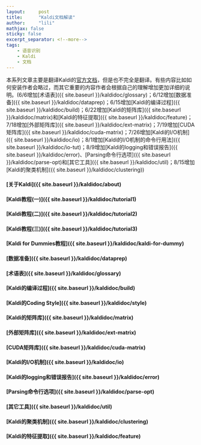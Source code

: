 ```yaml
---
layout:     post
title:      "Kaldi文档解读"
author:     "lili"
mathjax: false
sticky: false
excerpt_separator: <!--more-->
tags:
    - 语音识别
    - Kaldi
    - 文档
---
```


本系列文章主要是翻译Kaldi的[官方文档](http://kaldi-asr.org/doc/index.html)，但是也不完全是翻译。有些内容比如如何安装作者会略过，而其它重要的内容作者会根据自己的理解增加更加详细的说明。<span class='zz'>(6/6增加[术语表]({{ site.baseurl }}/kaldidoc/glossary)；6/12增加[数据准备]({{ site.baseurl }}/kaldidoc/dataprep)；6/15增加[Kaldi的编译过程]({{ site.baseurl }}/kaldidoc/build)；6/22增加[Kaldi的矩阵库]({{ site.baseurl }}/kaldidoc/matrix)和[Kaldi的特征提取]({{ site.baseurl }}/kaldidoc/feature)；7/18增加[外部矩阵库]({{ site.baseurl }}/kaldidoc/ext-matrix)；7/19增加[CUDA矩阵库]({{ site.baseurl }}/kaldidoc/cuda-matrix)；7/26增加[Kaldi的I/O机制]({{ site.baseurl }}/kaldidoc/io)；8/1增加[Kaldi的I/O机制的命令行用法]({{ site.baseurl }}/kaldidoc/io-tut)；8/9增加[Kaldi的logging和错误报告]({{ site.baseurl }}/kaldidoc/error)、[Parsing命令行选项]({{ site.baseurl }}/kaldidoc/parse-opt)和[其它工具]({{ site.baseurl }}/kaldidoc/util)；8/15增加[Kaldi的聚类机制]({{ site.baseurl }}/kaldidoc/clustering))</span>

 <!--more-->
 
 


#### [关于Kaldi]({{ site.baseurl }}/kaldidoc/about)

#### [Kaldi教程(一)]({{ site.baseurl }}/kaldidoc/tutorial1)

#### [Kaldi教程(二)]({{ site.baseurl }}/kaldidoc/tutorial2)

#### [Kaldi教程(三)]({{ site.baseurl }}/kaldidoc/tutorial3)

#### [Kaldi for Dummies教程]({{ site.baseurl }}/kaldidoc/kaldi-for-dummy)

#### [数据准备]({{ site.baseurl }}/kaldidoc/dataprep)

#### [术语表]({{ site.baseurl }}/kaldidoc/glossary)

#### [Kaldi的编译过程]({{ site.baseurl }}/kaldidoc/build)

#### [Kaldi的Coding Style]({{ site.baseurl }}/kaldidoc/style)

#### [Kaldi的矩阵库]({{ site.baseurl }}/kaldidoc/matrix)

#### [外部矩阵库]({{ site.baseurl }}/kaldidoc/ext-matrix)

#### [CUDA矩阵库]({{ site.baseurl }}/kaldidoc/cuda-matrix)

#### [Kaldi的I/O机制]({{ site.baseurl }}/kaldidoc/io)

#### [Kaldi的logging和错误报告]({{ site.baseurl }}/kaldidoc/error)


#### [Parsing命令行选项]({{ site.baseurl }}/kaldidoc/parse-opt)


#### [其它工具]({{ site.baseurl }}/kaldidoc/util)

#### [Kaldi的聚类机制]({{ site.baseurl }}/kaldidoc/clustering)

#### [Kaldi的特征提取]({{ site.baseurl }}/kaldidoc/feature)



